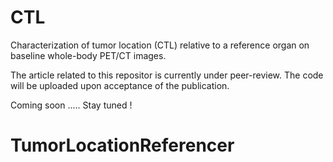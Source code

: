 # CTL
Characterization of tumor location (CTL) relative to a reference organ on baseline whole-body PET/CT images. 

The article related to this repositor is currently under peer-review. The code will be uploaded upon acceptance of the publication. 

Coming soon ..... Stay tuned !
# TumorLocationReferencer

